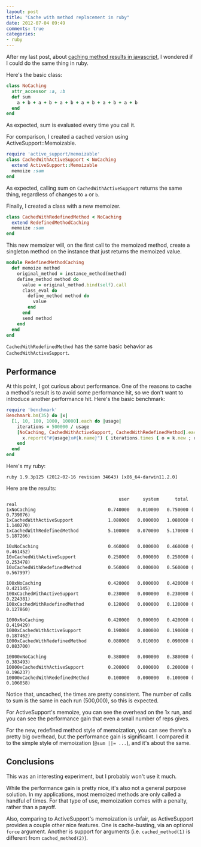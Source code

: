 ```yaml
---
layout: post
title: "Cache with method replacement in ruby"
date: 2012-07-04 09:49
comments: true
categories: 
- ruby
---
```

After my last post, about
[caching method results in javascript](/blog/2012/07/02/clever-caching-on-javascript-objects),
I wondered if I could do the same thing in ruby.

Here's the basic class:

```ruby
class NoCaching
  attr_accessor :a, :b
  def sum
    a + b + a + b + a + b + a + b + a + b + a + b
  end
end
```

As expected, sum is evaluated every time you call it.

For comparison, I created a cached version using ActiveSupport::Memoizable.

```ruby
require 'active_support/memoizable'
class CachedWithActiveSupport < NoCaching
  extend ActiveSupport::Memoizable
  memoize :sum
end
```

As expected, calling sum on `CachedWithActiveSupport` returns the same thing,
regardless of changes to `a` or `b`.

Finally, I created a class with a new memoizer.

```ruby
class CachedWithRedefinedMethod < NoCaching
  extend RedefinedMethodCaching
  memoize :sum
end
```

This new memoizer will, on the first call to the memoized method, create a singleton
method on the instance that just returns the memoized value.

```ruby
module RedefinedMethodCaching
  def memoize method
    original_method = instance_method(method)
    define_method method do
      value = original_method.bind(self).call
      class_eval do
        define_method method do
          value
        end
      end
      send method
    end
  end
end
```

`CachedWithRedefinedMethod` has the same basic behavior as `CachedWithActiveSupport`.

## Performance

At this point, I got curious about performance. One of the reasons to cache
a method's result is to avoid some performance hit, so we don't want to
introduce another performance hit. Here's the basic benchmark:

```ruby
require 'benchmark'
Benchmark.bm(35) do |x|
  [1, 10, 100, 1000, 10000].each do |usage|
    iterations = 500000 / usage
    [NoCaching, CachedWithActiveSupport, CachedWithRedefinedMethod].each do |k|
      x.report("#{usage}x#{k.name}") { iterations.times { o = k.new ; o.a = 10 ; o.b = 20 ; usage.times { o.sum }
    end
  end
end
```

Here's my ruby:

    ruby 1.9.3p125 (2012-02-16 revision 34643) [x86_64-darwin11.2.0]

Here are the results:

```
                                          user     system      total        real
1xNoCaching                           0.740000   0.010000   0.750000 (  0.739076)
1xCachedWithActiveSupport             1.080000   0.000000   1.080000 (  1.140270)
1xCachedWithRedefinedMethod           5.100000   0.070000   5.170000 (  5.187266)

10xNoCaching                          0.460000   0.000000   0.460000 (  0.461452)
10xCachedWithActiveSupport            0.250000   0.000000   0.250000 (  0.253478)
10xCachedWithRedefinedMethod          0.560000   0.000000   0.560000 (  0.567997)

100xNoCaching                         0.420000   0.000000   0.420000 (  0.421145)
100xCachedWithActiveSupport           0.230000   0.000000   0.230000 (  0.224381)
100xCachedWithRedefinedMethod         0.120000   0.000000   0.120000 (  0.127860)

1000xNoCaching                        0.420000   0.000000   0.420000 (  0.419429)
1000xCachedWithActiveSupport          0.190000   0.000000   0.190000 (  0.187462)
1000xCachedWithRedefinedMethod        0.080000   0.010000   0.090000 (  0.083700)

10000xNoCaching                       0.380000   0.000000   0.380000 (  0.383493)
10000xCachedWithActiveSupport         0.200000   0.000000   0.200000 (  0.196237)
10000xCachedWithRedefinedMethod       0.100000   0.000000   0.100000 (  0.106058)
```

Notice that, uncached, the times are pretty consistent. The number of calls to sum is
the same in each run (500,000), so this is expected.

For ActiveSupport's memoize, you can see the overhead on the 1x run, and you can see
the performance gain that even a small number of reps gives.

For the new, redefined method style of memoization, you can see there's a pretty big
overhead, but the performance gain is significant. I compared it to the simple style
of memoization (`@sum ||= ...`), and it's about the same.

## Conclusions

This was an interesting experiment, but I probably won't use it much.

While the performance gain is pretty nice, it's also not a general purpose solution.
In my applications, most memoized methods are only called a handful of times. For
that type of use, memoization comes with a penalty, rather than a payoff.

Also, comparing to ActiveSupport's memoization is unfair, as ActiveSupport provides
a couple other nice features. One is cache-busting, via an optional `force` argument.
Another is support for arguments (i.e. `cached_method(1)` is different from `cached_method(2)`).
